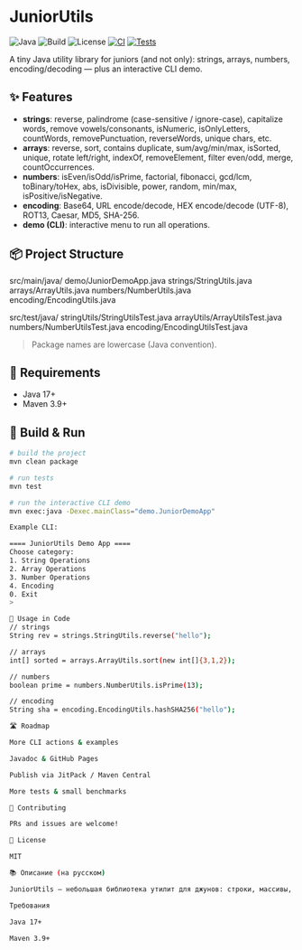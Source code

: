 # JuniorUtils
![Java](https://img.shields.io/badge/Java-17%2B-blue)
![Build](https://img.shields.io/badge/build-Maven-success)
![License](https://img.shields.io/badge/license-MIT-green)
[![CI](https://img.shields.io/badge/CI-GitHub%20Actions-blue)](#-tests)
[![Tests](https://img.shields.io/badge/tests-JUnit5-success)](#-tests)



A tiny Java utility library for juniors (and not only): strings, arrays, numbers, encoding/decoding — plus an interactive CLI demo.

## ✨ Features
- **strings**: reverse, palindrome (case-sensitive / ignore-case), capitalize words, remove vowels/consonants, isNumeric, isOnlyLetters, countWords, removePunctuation, reverseWords, unique chars, etc.
- **arrays**: reverse, sort, contains duplicate, sum/avg/min/max, isSorted, unique, rotate left/right, indexOf, removeElement, filter even/odd, merge, countOccurrences.
- **numbers**: isEven/isOdd/isPrime, factorial, fibonacci, gcd/lcm, toBinary/toHex, abs, isDivisible, power, random, min/max, isPositive/isNegative.
- **encoding**: Base64, URL encode/decode, HEX encode/decode (UTF-8), ROT13, Caesar, MD5, SHA-256.
- **demo (CLI)**: interactive menu to run all operations.

## 📦 Project Structure

src/main/java/
demo/JuniorDemoApp.java
strings/StringUtils.java
arrays/ArrayUtils.java
numbers/NumberUtils.java
encoding/EncodingUtils.java

src/test/java/
stringUtils/StringUtilsTest.java
arrayUtils/ArrayUtilsTest.java
numbers/NumberUtilsTest.java
encoding/EncodingUtilsTest.java


> Package names are lowercase (Java convention).

## 🔧 Requirements
- Java 17+
- Maven 3.9+

## 🚀 Build & Run
```bash
# build the project
mvn clean package

# run tests
mvn test

# run the interactive CLI demo
mvn exec:java -Dexec.mainClass="demo.JuniorDemoApp"

Example CLI:

==== JuniorUtils Demo App ====
Choose category:
1. String Operations
2. Array Operations
3. Number Operations
4. Encoding
0. Exit
>

📖 Usage in Code
// strings
String rev = strings.StringUtils.reverse("hello");

// arrays
int[] sorted = arrays.ArrayUtils.sort(new int[]{3,1,2});

// numbers
boolean prime = numbers.NumberUtils.isPrime(13);

// encoding
String sha = encoding.EncodingUtils.hashSHA256("hello");

🛣️ Roadmap

More CLI actions & examples

Javadoc & GitHub Pages

Publish via JitPack / Maven Central

More tests & small benchmarks

🤝 Contributing

PRs and issues are welcome!

📄 License

MIT

📚 Описание (на русском)

JuniorUtils — небольшая библиотека утилит для джунов: строки, массивы, числа, кодирование/декодирование + консольное демо.

Требования

Java 17+

Maven 3.9+

